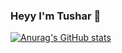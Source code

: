 ### Heyy I'm Tushar 👋

[![Anurag's GitHub stats](https://github-readme-stats.vercel.app/api?username=Tushar-hack)](https://github.com/anuraghazra/github-readme-stats)
